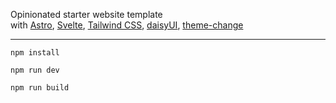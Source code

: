 Opinionated starter website template  
with [Astro](https://astro.build/), [Svelte](https://svelte.dev/), [Tailwind CSS](https://tailwindcss.com/), [daisyUI](https://daisyui.com/), [theme-change](https://github.com/saadeghi/theme-change)

----

```
npm install
```
```
npm run dev
```
```
npm run build
```
